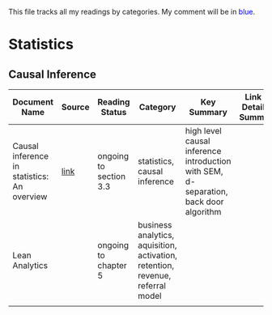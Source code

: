 This file tracks all my readings by categories. My comment will be in <span style="color:blue">blue</span>.

# Statistics
## Causal Inference
|Document Name   	|Source   	|Reading Status   	|Category   	|Key Summary   	|Link to Detailed Summary    |
|---	|---	|---	|---	|---	|---  |
|Causal inference in statistics: An overview   	|[link](doi:10.1214/09-SS057)   	|ongoing to section 3.3   	|statistics, causal inference   	|high level causal inference introduction with SEM, d-separation, back door algorithm   	|     |
|Lean Analytics   	|   	|ongoing to chapter 5   	|business analytics, aquisition, activation, retention, revenue, referral model   	|   	|     |
|   	|   	|   	|   	|   	|     |
